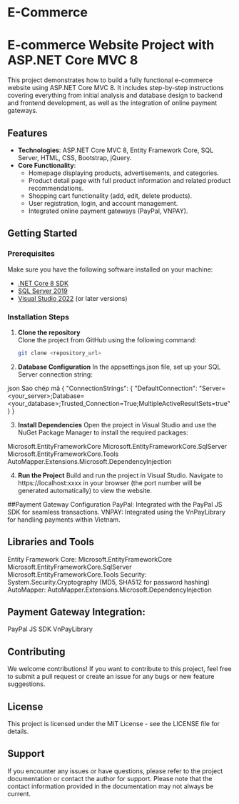 # E-Commerce
 # E-commerce Website Project with ASP.NET Core MVC 8

This project demonstrates how to build a fully functional e-commerce website using ASP.NET Core MVC 8. It includes step-by-step instructions covering everything from initial analysis and database design to backend and frontend development, as well as the integration of online payment gateways.

## Features

- **Technologies**: ASP.NET Core MVC 8, Entity Framework Core, SQL Server, HTML, CSS, Bootstrap, jQuery.
- **Core Functionality**:
  - Homepage displaying products, advertisements, and categories.
  - Product detail page with full product information and related product recommendations.
  - Shopping cart functionality (add, edit, delete products).
  - User registration, login, and account management.
  - Integrated online payment gateways (PayPal, VNPAY).

## Getting Started

### Prerequisites

Make sure you have the following software installed on your machine:
- [.NET Core 8 SDK](https://dotnet.microsoft.com/download)
- [SQL Server 2019](https://www.microsoft.com/en-us/sql-server/sql-server-downloads)
- [Visual Studio 2022](https://visualstudio.microsoft.com/) (or later versions)

### Installation Steps

1. **Clone the repository**  
   Clone the project from GitHub using the following command:
   ```bash
   git clone <repository_url>
2. **Database Configuration**
In the appsettings.json file, set up your SQL Server connection string:

json
Sao chép mã
{
  "ConnectionStrings": {
    "DefaultConnection": "Server=<your_server>;Database=<your_database>;Trusted_Connection=True;MultipleActiveResultSets=true"
  }
}

3. **Install Dependencies**
Open the project in Visual Studio and use the NuGet Package Manager to install the required packages:

Microsoft.EntityFrameworkCore
Microsoft.EntityFrameworkCore.SqlServer
Microsoft.EntityFrameworkCore.Tools
AutoMapper.Extensions.Microsoft.DependencyInjection

4. **Run the Project**
Build and run the project in Visual Studio. Navigate to https://localhost:xxxx in your browser (the port number will be generated automatically) to view the website.

##Payment Gateway Configuration
PayPal: Integrated with the PayPal JS SDK for seamless transactions.
VNPAY: Integrated using the VnPayLibrary for handling payments within Vietnam.

## Libraries and Tools
Entity Framework Core:
Microsoft.EntityFrameworkCore
Microsoft.EntityFrameworkCore.SqlServer
Microsoft.EntityFrameworkCore.Tools
Security:
System.Security.Cryptography (MD5, SHA512 for password hashing)
AutoMapper:
AutoMapper.Extensions.Microsoft.DependencyInjection

## Payment Gateway Integration:
PayPal JS SDK
VnPayLibrary

## Contributing
We welcome contributions! If you want to contribute to this project, feel free to submit a pull request or create an issue for any bugs or new feature suggestions.

## License
This project is licensed under the MIT License - see the LICENSE file for details.

## Support
If you encounter any issues or have questions, please refer to the project documentation or contact the author for support. Please note that the contact information provided in the documentation may not always be current.
